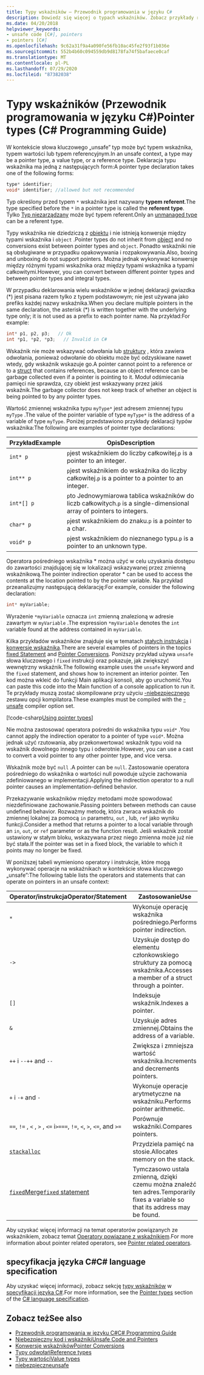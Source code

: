 ```yaml
---
title: Typy wskaźników — Przewodnik programowania w języku C#
description: Dowiedz się więcej o typach wskaźników. Zobacz przykłady różnych wskaźników, przykłady kodu i wyświetlanie dodatkowych dostępnych zasobów.
ms.date: 04/20/2018
helpviewer_keywords:
- unsafe code [C#], pointers
- pointers [C#]
ms.openlocfilehash: 9c62a31f9a4a090fe56fb10ac45fe2f93f1b036e
ms.sourcegitcommit: 552b4b60c094559db9d8178fa74f5bafaece0caf
ms.translationtype: MT
ms.contentlocale: pl-PL
ms.lasthandoff: 07/29/2020
ms.locfileid: "87382038"
---
```

# <a name="pointer-types-c-programming-guide"></a><span data-ttu-id="b6a4d-104">Typy wskaźników (Przewodnik programowania w języku C#)</span><span class="sxs-lookup"><span data-stu-id="b6a4d-104">Pointer types (C# Programming Guide)</span></span>

<span data-ttu-id="b6a4d-105">W kontekście słowa kluczowego „unsafe” typ może być typem wskaźnika, typem wartości lub typem referencyjnym.</span><span class="sxs-lookup"><span data-stu-id="b6a4d-105">In an unsafe context, a type may be a pointer type, a value type, or a reference type.</span></span> <span data-ttu-id="b6a4d-106">Deklaracja typu wskaźnika ma jedną z następujących form:</span><span class="sxs-lookup"><span data-stu-id="b6a4d-106">A pointer type declaration takes one of the following forms:</span></span>

``` csharp
type* identifier;
void* identifier; //allowed but not recommended
```

<span data-ttu-id="b6a4d-107">Typ określony przed typem `*` wskaźnika jest nazywany **typem referent**.</span><span class="sxs-lookup"><span data-stu-id="b6a4d-107">The type specified before the `*` in a pointer type is called the **referent type**.</span></span> <span data-ttu-id="b6a4d-108">Tylko [Typ niezarządzany](../../language-reference/builtin-types/unmanaged-types.md) może być typem referent.</span><span class="sxs-lookup"><span data-stu-id="b6a4d-108">Only an [unmanaged type](../../language-reference/builtin-types/unmanaged-types.md) can be a referent type.</span></span>

<span data-ttu-id="b6a4d-109">Typy wskaźnika nie dziedziczą z [obiektu](../../language-reference/builtin-types/reference-types.md) i nie istnieją konwersje między typami wskaźnika i `object` .</span><span class="sxs-lookup"><span data-stu-id="b6a4d-109">Pointer types do not inherit from [object](../../language-reference/builtin-types/reference-types.md) and no conversions exist between pointer types and `object`.</span></span> <span data-ttu-id="b6a4d-110">Ponadto wskaźniki nie są obsługiwane w przypadku opakowywania i rozpakowywania.</span><span class="sxs-lookup"><span data-stu-id="b6a4d-110">Also, boxing and unboxing do not support pointers.</span></span> <span data-ttu-id="b6a4d-111">Można jednak wykonywać konwersje między różnymi typami wskaźnika oraz między typami wskaźnika a typami całkowitymi.</span><span class="sxs-lookup"><span data-stu-id="b6a4d-111">However, you can convert between different pointer types and between pointer types and integral types.</span></span>

<span data-ttu-id="b6a4d-112">W przypadku deklarowania wielu wskaźników w jednej deklaracji gwiazdka (\*) jest pisana razem tylko z typem podstawowym; nie jest używana jako prefiks każdej nazwy wskaźnika.</span><span class="sxs-lookup"><span data-stu-id="b6a4d-112">When you declare multiple pointers in the same declaration, the asterisk (\*) is written together with the underlying type only; it is not used as a prefix to each pointer name.</span></span> <span data-ttu-id="b6a4d-113">Na przykład:</span><span class="sxs-lookup"><span data-stu-id="b6a4d-113">For example:</span></span>

```csharp
int* p1, p2, p3;   // Ok
int *p1, *p2, *p3;   // Invalid in C#
```

<span data-ttu-id="b6a4d-114">Wskaźnik nie może wskazywać odwołania lub [struktury](../../language-reference/builtin-types/struct.md) , która zawiera odwołania, ponieważ odwołanie do obiektu może być odzyskiwane nawet wtedy, gdy wskaźnik wskazuje go.</span><span class="sxs-lookup"><span data-stu-id="b6a4d-114">A pointer cannot point to a reference or to a [struct](../../language-reference/builtin-types/struct.md) that contains references, because an object reference can be garbage collected even if a pointer is pointing to it.</span></span> <span data-ttu-id="b6a4d-115">Moduł odśmiecania pamięci nie sprawdza, czy obiekt jest wskazywany przez jakiś wskaźnik.</span><span class="sxs-lookup"><span data-stu-id="b6a4d-115">The garbage collector does not keep track of whether an object is being pointed to by any pointer types.</span></span>

<span data-ttu-id="b6a4d-116">Wartość zmiennej wskaźnika typu `myType*` jest adresem zmiennej typu `myType` .</span><span class="sxs-lookup"><span data-stu-id="b6a4d-116">The value of the pointer variable of type `myType*` is the address of a variable of type `myType`.</span></span> <span data-ttu-id="b6a4d-117">Poniżej przedstawiono przykłady deklaracji typów wskaźnika:</span><span class="sxs-lookup"><span data-stu-id="b6a4d-117">The following are examples of pointer type declarations:</span></span>

|<span data-ttu-id="b6a4d-118">Przykład</span><span class="sxs-lookup"><span data-stu-id="b6a4d-118">Example</span></span>|<span data-ttu-id="b6a4d-119">Opis</span><span class="sxs-lookup"><span data-stu-id="b6a4d-119">Description</span></span>|
|-------------|-----------------|
|`int* p`|<span data-ttu-id="b6a4d-120">`p`jest wskaźnikiem do liczby całkowitej.</span><span class="sxs-lookup"><span data-stu-id="b6a4d-120">`p` is a pointer to an integer.</span></span>|
|`int** p`|<span data-ttu-id="b6a4d-121">`p`jest wskaźnikiem do wskaźnika do liczby całkowitej.</span><span class="sxs-lookup"><span data-stu-id="b6a4d-121">`p` is a pointer to a pointer to an integer.</span></span>|
|`int*[] p`|<span data-ttu-id="b6a4d-122">`p`to Jednowymiarowa tablica wskaźników do liczb całkowitych.</span><span class="sxs-lookup"><span data-stu-id="b6a4d-122">`p` is a single-dimensional array of pointers to integers.</span></span>|
|`char* p`|<span data-ttu-id="b6a4d-123">`p`jest wskaźnikiem do znaku.</span><span class="sxs-lookup"><span data-stu-id="b6a4d-123">`p` is a pointer to a char.</span></span>|
|`void* p`|<span data-ttu-id="b6a4d-124">`p`jest wskaźnikiem do nieznanego typu.</span><span class="sxs-lookup"><span data-stu-id="b6a4d-124">`p` is a pointer to an unknown type.</span></span>|

<span data-ttu-id="b6a4d-125">Operatora pośredniego wskaźnika \* można użyć w celu uzyskania dostępu do zawartości znajdującej się w lokalizacji wskazywanej przez zmienną wskaźnikową.</span><span class="sxs-lookup"><span data-stu-id="b6a4d-125">The pointer indirection operator \* can be used to access the contents at the location pointed to by the pointer variable.</span></span> <span data-ttu-id="b6a4d-126">Na przykład przeanalizujmy następującą deklarację:</span><span class="sxs-lookup"><span data-stu-id="b6a4d-126">For example, consider the following declaration:</span></span>

```csharp
int* myVariable;
```

<span data-ttu-id="b6a4d-127">Wyrażenie `*myVariable` oznacza `int` zmienną znalezioną w adresie zawartym w `myVariable` .</span><span class="sxs-lookup"><span data-stu-id="b6a4d-127">The expression `*myVariable` denotes the `int` variable found at the address contained in `myVariable`.</span></span>

<span data-ttu-id="b6a4d-128">Kilka przykładów wskaźników znajduje się w tematach [stałych instrukcja](../../language-reference/keywords/fixed-statement.md) i [konwersje wskaźnika](./pointer-conversions.md).</span><span class="sxs-lookup"><span data-stu-id="b6a4d-128">There are several examples of pointers in the topics [fixed Statement](../../language-reference/keywords/fixed-statement.md) and [Pointer Conversions](./pointer-conversions.md).</span></span> <span data-ttu-id="b6a4d-129">Poniższy przykład używa `unsafe` słowa kluczowego i `fixed` instrukcji oraz pokazuje, jak zwiększyć wewnętrzny wskaźnik.</span><span class="sxs-lookup"><span data-stu-id="b6a4d-129">The following example uses the `unsafe` keyword and the `fixed` statement, and shows how to increment an interior pointer.</span></span>  <span data-ttu-id="b6a4d-130">Ten kod można wkleić do funkcji Main aplikacji konsoli, aby go uruchomić.</span><span class="sxs-lookup"><span data-stu-id="b6a4d-130">You can paste this code into the Main function of a console application to run it.</span></span> <span data-ttu-id="b6a4d-131">Te przykłady muszą zostać skompilowane przy użyciu [-niebezpiecznego](../../language-reference/compiler-options/unsafe-compiler-option.md) zestawu opcji kompilatora.</span><span class="sxs-lookup"><span data-stu-id="b6a4d-131">These examples must be compiled with the [-unsafe](../../language-reference/compiler-options/unsafe-compiler-option.md) compiler option set.</span></span>

[!code-csharp[Using pointer types](snippets/FixedKeywordExamples.cs#5)]

<span data-ttu-id="b6a4d-132">Nie można zastosować operatora pośredni do wskaźnika typu `void*` .</span><span class="sxs-lookup"><span data-stu-id="b6a4d-132">You cannot apply the indirection operator to a pointer of type `void*`.</span></span> <span data-ttu-id="b6a4d-133">Można jednak użyć rzutowania, aby przekonwertować wskaźnik typu void na wskaźnik dowolnego innego typu i odwrotnie.</span><span class="sxs-lookup"><span data-stu-id="b6a4d-133">However, you can use a cast to convert a void pointer to any other pointer type, and vice versa.</span></span>

<span data-ttu-id="b6a4d-134">Wskaźnik może być `null` .</span><span class="sxs-lookup"><span data-stu-id="b6a4d-134">A pointer can be `null`.</span></span> <span data-ttu-id="b6a4d-135">Zastosowanie operatora pośredniego do wskaźnika o wartości null powoduje użycie zachowania zdefiniowanego w implementacji.</span><span class="sxs-lookup"><span data-stu-id="b6a4d-135">Applying the indirection operator to a null pointer causes an implementation-defined behavior.</span></span>

<span data-ttu-id="b6a4d-136">Przekazywanie wskaźników między metodami może spowodować niezdefiniowane zachowanie.</span><span class="sxs-lookup"><span data-stu-id="b6a4d-136">Passing pointers between methods can cause undefined behavior.</span></span> <span data-ttu-id="b6a4d-137">Rozważmy metodę, która zwraca wskaźnik do zmiennej lokalnej za pomocą `in` parametru, `out` , lub, `ref` jako wyniku funkcji.</span><span class="sxs-lookup"><span data-stu-id="b6a4d-137">Consider a method that returns a pointer to a local variable through an `in`, `out`, or `ref` parameter or as the function result.</span></span> <span data-ttu-id="b6a4d-138">Jeśli wskaźnik został ustawiony w stałym bloku, wskazywana przez niego zmienna może już nie być stała.</span><span class="sxs-lookup"><span data-stu-id="b6a4d-138">If the pointer was set in a fixed block, the variable to which it points may no longer be fixed.</span></span>

<span data-ttu-id="b6a4d-139">W poniższej tabeli wymieniono operatory i instrukcje, które mogą wykonywać operacje na wskaźnikach w kontekście słowa kluczowego „unsafe”:</span><span class="sxs-lookup"><span data-stu-id="b6a4d-139">The following table lists the operators and statements that can operate on pointers in an unsafe context:</span></span>

|<span data-ttu-id="b6a4d-140">Operator/instrukcja</span><span class="sxs-lookup"><span data-stu-id="b6a4d-140">Operator/Statement</span></span>|<span data-ttu-id="b6a4d-141">Zastosowanie</span><span class="sxs-lookup"><span data-stu-id="b6a4d-141">Use</span></span>|
|-------------------------|---------|
|`*`|<span data-ttu-id="b6a4d-142">Wykonuje operację wskaźnika pośredniego.</span><span class="sxs-lookup"><span data-stu-id="b6a4d-142">Performs pointer indirection.</span></span>|
|`->`|<span data-ttu-id="b6a4d-143">Uzyskuje dostęp do elementu członkowskiego struktury za pomocą wskaźnika.</span><span class="sxs-lookup"><span data-stu-id="b6a4d-143">Accesses a member of a struct through a pointer.</span></span>|
|`[]`|<span data-ttu-id="b6a4d-144">Indeksuje wskaźnik.</span><span class="sxs-lookup"><span data-stu-id="b6a4d-144">Indexes a pointer.</span></span>|
|`&`|<span data-ttu-id="b6a4d-145">Uzyskuje adres zmiennej.</span><span class="sxs-lookup"><span data-stu-id="b6a4d-145">Obtains the address of a variable.</span></span>|
|<span data-ttu-id="b6a4d-146">`++` i `--`</span><span class="sxs-lookup"><span data-stu-id="b6a4d-146">`++` and `--`</span></span>|<span data-ttu-id="b6a4d-147">Zwiększa i zmniejsza wartość wskaźnika.</span><span class="sxs-lookup"><span data-stu-id="b6a4d-147">Increments and decrements pointers.</span></span>|
|<span data-ttu-id="b6a4d-148">`+` i `-`</span><span class="sxs-lookup"><span data-stu-id="b6a4d-148">`+` and `-`</span></span>|<span data-ttu-id="b6a4d-149">Wykonuje operacje arytmetyczne na wskaźniku.</span><span class="sxs-lookup"><span data-stu-id="b6a4d-149">Performs pointer arithmetic.</span></span>|
|<span data-ttu-id="b6a4d-150">`==`, `!=` , `<` , `>` , `<=` i`>=`</span><span class="sxs-lookup"><span data-stu-id="b6a4d-150">`==`, `!=`, `<`, `>`, `<=`, and `>=`</span></span>|<span data-ttu-id="b6a4d-151">Porównuje wskaźniki.</span><span class="sxs-lookup"><span data-stu-id="b6a4d-151">Compares pointers.</span></span>|
|[`stackalloc`](../../language-reference/operators/stackalloc.md)|<span data-ttu-id="b6a4d-152">Przydziela pamięć na stosie.</span><span class="sxs-lookup"><span data-stu-id="b6a4d-152">Allocates memory on the stack.</span></span>|
|[<span data-ttu-id="b6a4d-153">`fixed`Merge</span><span class="sxs-lookup"><span data-stu-id="b6a4d-153">`fixed` statement</span></span>](../../language-reference/keywords/fixed-statement.md)|<span data-ttu-id="b6a4d-154">Tymczasowo ustala zmienną, dzięki czemu można znaleźć ten adres.</span><span class="sxs-lookup"><span data-stu-id="b6a4d-154">Temporarily fixes a variable so that its address may be found.</span></span>|

<span data-ttu-id="b6a4d-155">Aby uzyskać więcej informacji na temat operatorów powiązanych ze wskaźnikiem, zobacz temat [Operatory powiązane z wskaźnikiem](../../language-reference/operators/pointer-related-operators.md).</span><span class="sxs-lookup"><span data-stu-id="b6a4d-155">For more information about pointer related operators, see [Pointer related operators](../../language-reference/operators/pointer-related-operators.md).</span></span>

## <a name="c-language-specification"></a><span data-ttu-id="b6a4d-156">specyfikacja języka C#</span><span class="sxs-lookup"><span data-stu-id="b6a4d-156">C# language specification</span></span>

<span data-ttu-id="b6a4d-157">Aby uzyskać więcej informacji, zobacz sekcję [typy wskaźników](~/_csharplang/spec/unsafe-code.md#pointer-types) w [specyfikacji języka C#](~/_csharplang/spec/introduction.md).</span><span class="sxs-lookup"><span data-stu-id="b6a4d-157">For more information, see the [Pointer types](~/_csharplang/spec/unsafe-code.md#pointer-types) section of the [C# language specification](~/_csharplang/spec/introduction.md).</span></span>

## <a name="see-also"></a><span data-ttu-id="b6a4d-158">Zobacz też</span><span class="sxs-lookup"><span data-stu-id="b6a4d-158">See also</span></span>

- [<span data-ttu-id="b6a4d-159">Przewodnik programowania w języku C#</span><span class="sxs-lookup"><span data-stu-id="b6a4d-159">C# Programming Guide</span></span>](../index.md)
- [<span data-ttu-id="b6a4d-160">Niebezpieczny kod i wskaźniki</span><span class="sxs-lookup"><span data-stu-id="b6a4d-160">Unsafe Code and Pointers</span></span>](index.md)
- [<span data-ttu-id="b6a4d-161">Konwersje wskaźników</span><span class="sxs-lookup"><span data-stu-id="b6a4d-161">Pointer Conversions</span></span>](pointer-conversions.md)
- [<span data-ttu-id="b6a4d-162">Typy odwołań</span><span class="sxs-lookup"><span data-stu-id="b6a4d-162">Reference types</span></span>](../../language-reference/keywords/reference-types.md)
- [<span data-ttu-id="b6a4d-163">Typy wartości</span><span class="sxs-lookup"><span data-stu-id="b6a4d-163">Value types</span></span>](../../language-reference/builtin-types/value-types.md)
- [<span data-ttu-id="b6a4d-164">niebezpieczne</span><span class="sxs-lookup"><span data-stu-id="b6a4d-164">unsafe</span></span>](../../language-reference/keywords/unsafe.md)
